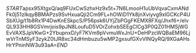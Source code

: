 $START$apsx95XtgxQ/aq9FUxCwSzhxHz9x5t+7N6LmooH1uUbVqvaCxmANdFk0j51zIkqyBBMAPzs9SvHxuaQji2Cm9FL+hOWiD1Yk8jnXviyvg9xlGCKcP4USbXUg/t1b8Rx1P4DwKnESkpcS/P56psk6UYjZbPGgFKEMX8FXq/Jhxf6+/elvQL933HH8GSVmrjois9pJN8LoufuD5VOrZohxbSEEgClCg3P0QZ01HMSjWGEvVAXSJpVKwG+2YbupnxD/yF7KVm9pVvmuWxJnU+DeHPzcWQBaEM96LjwVrTnMSyF3zykZ0tJR8xc34dHmbuzu5wMP2gxsufGXvVINQyRQ/9XGaAHsHrYPninNW3u93aA=$END$